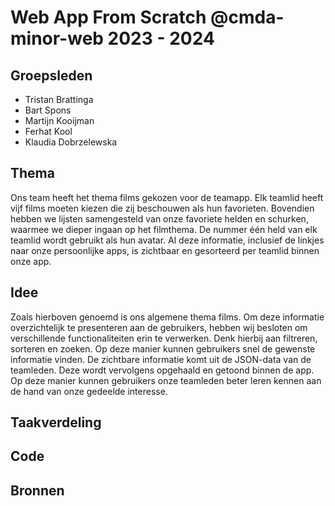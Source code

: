 # Web App From Scratch @cmda-minor-web 2023 - 2024
## Groepsleden
- Tristan Brattinga
- Bart Spons
- Martijn Kooijman
- Ferhat Kool
- Klaudia Dobrzelewska

## Thema
Ons team heeft het thema films gekozen voor de teamapp. Elk teamlid heeft vijf films moeten kiezen die zij beschouwen als hun favorieten. Bovendien hebben we lijsten samengesteld van onze favoriete helden en schurken, waarmee we dieper ingaan op het filmthema. De nummer één held van elk teamlid wordt gebruikt als hun avatar. Al deze informatie, inclusief de linkjes naar onze persoonlijke apps, is zichtbaar en gesorteerd per teamlid binnen onze app.

## Idee
Zoals hierboven genoemd is ons algemene thema films. Om deze informatie overzichtelijk te presenteren aan de gebruikers, hebben wij besloten om verschillende functionaliteiten erin te verwerken. Denk hierbij aan filtreren, sorteren en zoeken. Op deze manier kunnen gebruikers snel de gewenste informatie vinden. De zichtbare informatie komt uit de JSON-data van de teamleden. Deze wordt vervolgens opgehaald en getoond binnen de app. Op deze manier kunnen gebruikers onze teamleden beter leren kennen aan de hand van onze gedeelde interesse.

## Taakverdeling

## Code 

## Bronnen